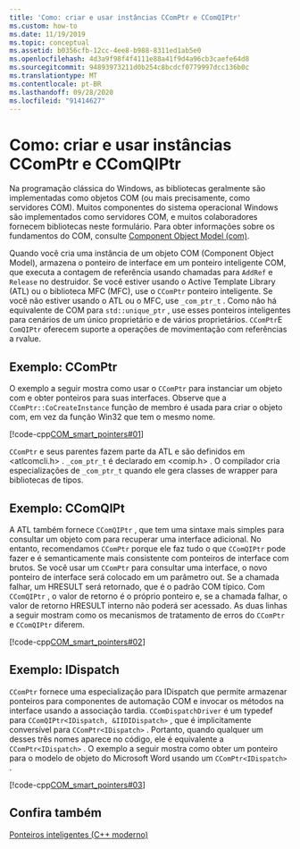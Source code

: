 ```yaml
---
title: 'Como: criar e usar instâncias CComPtr e CComQIPtr'
ms.custom: how-to
ms.date: 11/19/2019
ms.topic: conceptual
ms.assetid: b0356cfb-12cc-4ee8-b988-8311ed1ab5e0
ms.openlocfilehash: 4d3a9f98f4f4111e88a41f9d4a96cb3caefe64d8
ms.sourcegitcommit: 94893973211d0b254c8bcdcf0779997dcc136b0c
ms.translationtype: MT
ms.contentlocale: pt-BR
ms.lasthandoff: 09/28/2020
ms.locfileid: "91414627"
---
```

# <a name="how-to-create-and-use-ccomptr-and-ccomqiptr-instances"></a>Como: criar e usar instâncias CComPtr e CComQIPtr

Na programação clássica do Windows, as bibliotecas geralmente são implementadas como objetos COM (ou mais precisamente, como servidores COM). Muitos componentes do sistema operacional Windows são implementados como servidores COM, e muitos colaboradores fornecem bibliotecas neste formulário. Para obter informações sobre os fundamentos do COM, consulte [Component Object Model (com)](/windows/win32/com/component-object-model--com--portal).

Quando você cria uma instância de um objeto COM (Component Object Model), armazena o ponteiro de interface em um ponteiro inteligente COM, que executa a contagem de referência usando chamadas para `AddRef` e `Release` no destruidor. Se você estiver usando o Active Template Library (ATL) ou o biblioteca MFC (MFC), use o `CComPtr` ponteiro inteligente. Se você não estiver usando o ATL ou o MFC, use `_com_ptr_t` . Como não há equivalente de COM para `std::unique_ptr` , use esses ponteiros inteligentes para cenários de um único proprietário e de vários proprietários. `CComPtr`E `ComQIPtr` oferecem suporte a operações de movimentação com referências a rvalue.

## <a name="example-ccomptr"></a>Exemplo: CComPtr

O exemplo a seguir mostra como usar o `CComPtr` para instanciar um objeto com e obter ponteiros para suas interfaces. Observe que a `CComPtr::CoCreateInstance` função de membro é usada para criar o objeto com, em vez da função Win32 que tem o mesmo nome.

[!code-cpp[COM_smart_pointers#01](../cpp/codesnippet/CPP/how-to-create-and-use-ccomptr-and-ccomqiptr-instances_1.cpp)]

`CComPtr` e seus parentes fazem parte da ATL e são definidos em \<atlcomcli.h> . `_com_ptr_t` é declarado em \<comip.h> . O compilador cria especializações de `_com_ptr_t` quando ele gera classes de wrapper para bibliotecas de tipos.

## <a name="example-ccomqipt"></a>Exemplo: CComQIPt

A ATL também fornece `CComQIPtr` , que tem uma sintaxe mais simples para consultar um objeto com para recuperar uma interface adicional. No entanto, recomendamos `CComPtr` porque ele faz tudo o que `CComQIPtr` pode fazer e é semanticamente mais consistente com ponteiros de interface com brutos. Se você usar um `CComPtr` para consultar uma interface, o novo ponteiro de interface será colocado em um parâmetro out. Se a chamada falhar, um HRESULT será retornado, que é o padrão COM típico. Com `CComQIPtr` , o valor de retorno é o próprio ponteiro e, se a chamada falhar, o valor de retorno HRESULT interno não poderá ser acessado. As duas linhas a seguir mostram como os mecanismos de tratamento de erros do `CComPtr` e `CComQIPtr` diferem.

[!code-cpp[COM_smart_pointers#02](../cpp/codesnippet/CPP/how-to-create-and-use-ccomptr-and-ccomqiptr-instances_2.cpp)]

## <a name="example-idispatch"></a>Exemplo: IDispatch

`CComPtr` fornece uma especialização para IDispatch que permite armazenar ponteiros para componentes de automação COM e invocar os métodos na interface usando a associação tardia. `CComDispatchDriver` é um typedef para `CComQIPtr<IDispatch, &IIDIDispatch>` , que é implicitamente conversível para `CComPtr<IDispatch>` . Portanto, quando qualquer um desses três nomes aparece no código, ele é equivalente a `CComPtr<IDispatch>` . O exemplo a seguir mostra como obter um ponteiro para o modelo de objeto do Microsoft Word usando um `CComPtr<IDispatch>` .

[!code-cpp[COM_smart_pointers#03](../cpp/codesnippet/CPP/how-to-create-and-use-ccomptr-and-ccomqiptr-instances_3.cpp)]

## <a name="see-also"></a>Confira também

[Ponteiros inteligentes (C++ moderno)](../cpp/smart-pointers-modern-cpp.md)
